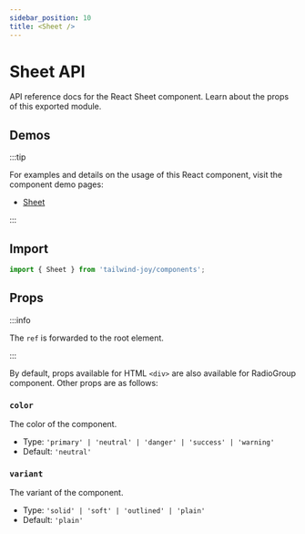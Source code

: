 ```yaml
---
sidebar_position: 10
title: <Sheet />
---
```


# Sheet API

<AvailableFrom version="0.3.0" />

API reference docs for the React Sheet component.
Learn about the props of this exported module.

## Demos

:::tip

For examples and details on the usage of this React component, visit the component demo pages:

- [Sheet](../components/sheet)

:::

## Import

```jsx
import { Sheet } from 'tailwind-joy/components';
```

## Props

:::info

The `ref` is forwarded to the root element.

:::

By default, props available for HTML `<div>` are also available for RadioGroup component.
Other props are as follows:

### `color`

The color of the component.

- Type: `'primary' | 'neutral' | 'danger' | 'success' | 'warning'`
- Default: `'neutral'`

### `variant`

The variant of the component.

- Type: `'solid' | 'soft' | 'outlined' | 'plain'`
- Default: `'plain'`
